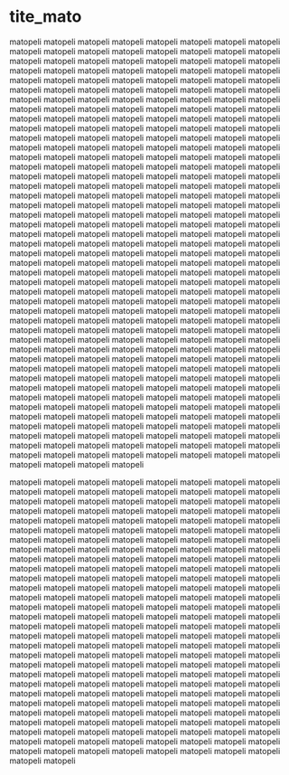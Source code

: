 # tite_mato
matopeli matopeli matopeli matopeli matopeli matopeli matopeli matopeli matopeli matopeli matopeli matopeli matopeli matopeli matopeli matopeli matopeli matopeli matopeli matopeli matopeli matopeli matopeli matopeli matopeli matopeli matopeli matopeli matopeli matopeli matopeli matopeli matopeli matopeli matopeli matopeli matopeli matopeli matopeli matopeli matopeli matopeli matopeli matopeli matopeli matopeli matopeli matopeli matopeli matopeli matopeli matopeli matopeli matopeli matopeli matopeli matopeli matopeli matopeli matopeli matopeli matopeli matopeli matopeli matopeli matopeli matopeli matopeli matopeli matopeli matopeli matopeli matopeli matopeli matopeli matopeli matopeli matopeli matopeli matopeli matopeli matopeli matopeli matopeli matopeli matopeli matopeli matopeli matopeli matopeli matopeli matopeli matopeli matopeli matopeli matopeli matopeli matopeli matopeli matopeli matopeli matopeli matopeli matopeli matopeli matopeli matopeli matopeli matopeli matopeli matopeli matopeli matopeli matopeli matopeli matopeli matopeli matopeli matopeli matopeli matopeli matopeli matopeli matopeli matopeli matopeli matopeli matopeli matopeli matopeli matopeli matopeli matopeli matopeli matopeli matopeli matopeli matopeli matopeli matopeli matopeli matopeli matopeli matopeli matopeli matopeli matopeli matopeli matopeli matopeli matopeli matopeli matopeli matopeli matopeli matopeli matopeli matopeli matopeli matopeli matopeli matopeli matopeli matopeli matopeli matopeli matopeli matopeli matopeli matopeli matopeli matopeli matopeli matopeli matopeli matopeli matopeli matopeli matopeli matopeli matopeli matopeli matopeli matopeli matopeli matopeli matopeli matopeli matopeli matopeli matopeli matopeli matopeli matopeli matopeli matopeli matopeli matopeli matopeli matopeli matopeli matopeli matopeli matopeli matopeli matopeli matopeli matopeli matopeli matopeli matopeli matopeli matopeli matopeli matopeli matopeli
matopeli matopeli matopeli matopeli matopeli matopeli matopeli matopeli matopeli matopeli matopeli matopeli matopeli matopeli 
matopeli matopeli matopeli matopeli matopeli matopeli matopeli matopeli matopeli matopeli matopeli matopeli matopeli matopeli matopeli matopeli matopeli matopeli matopeli matopeli matopeli matopeli matopeli matopeli matopeli matopeli matopeli matopeli matopeli matopeli matopeli matopeli matopeli matopeli matopeli matopeli 
matopeli matopeli matopeli matopeli matopeli matopeli matopeli matopeli matopeli 
matopeli matopeli matopeli matopeli matopeli matopeli matopeli matopeli matopeli 
matopeli matopeli matopeli matopeli matopeli matopeli matopeli matopeli matopeli matopeli matopeli matopeli matopeli matopeli matopeli matopeli matopeli matopeli 
matopeli matopeli matopeli matopeli matopeli matopeli matopeli matopeli matopeli 
matopeli matopeli matopeli matopeli matopeli matopeli matopeli matopeli matopeli matopeli matopeli matopeli matopeli matopeli matopeli matopeli matopeli matopeli 
matopeli matopeli matopeli matopeli matopeli matopeli matopeli matopeli matopeli 
matopeli matopeli matopeli matopeli matopeli matopeli matopeli matopeli matopeli matopeli matopeli matopeli matopeli matopeli matopeli matopeli matopeli matopeli 

matopeli matopeli matopeli matopeli matopeli matopeli matopeli matopeli matopeli matopeli matopeli matopeli matopeli matopeli matopeli matopeli matopeli matopeli 
matopeli matopeli matopeli matopeli matopeli matopeli matopeli matopeli matopeli 
matopeli matopeli matopeli matopeli matopeli matopeli matopeli matopeli matopeli 
matopeli matopeli matopeli matopeli matopeli matopeli matopeli matopeli matopeli 
matopeli matopeli matopeli matopeli matopeli matopeli matopeli matopeli matopeli 
matopeli matopeli matopeli matopeli matopeli matopeli matopeli matopeli matopeli 
matopeli matopeli matopeli matopeli matopeli matopeli matopeli matopeli matopeli 
matopeli matopeli matopeli matopeli matopeli matopeli matopeli matopeli matopeli 
matopeli matopeli matopeli matopeli matopeli matopeli matopeli matopeli matopeli 
matopeli matopeli matopeli matopeli matopeli matopeli matopeli matopeli matopeli 
matopeli matopeli matopeli matopeli matopeli matopeli matopeli matopeli matopeli 
matopeli matopeli matopeli matopeli matopeli matopeli matopeli matopeli matopeli 
matopeli matopeli matopeli matopeli matopeli matopeli matopeli matopeli matopeli 
matopeli matopeli matopeli matopeli matopeli matopeli matopeli matopeli matopeli 
matopeli matopeli matopeli matopeli matopeli matopeli matopeli matopeli matopeli 
matopeli matopeli matopeli matopeli matopeli matopeli matopeli matopeli matopeli 
matopeli matopeli matopeli matopeli matopeli matopeli matopeli matopeli matopeli 
matopeli matopeli matopeli matopeli matopeli matopeli matopeli matopeli matopeli 
matopeli matopeli matopeli matopeli matopeli matopeli matopeli matopeli matopeli matopeli matopeli matopeli matopeli matopeli matopeli matopeli matopeli matopeli 
matopeli matopeli matopeli matopeli matopeli matopeli matopeli matopeli matopeli 
matopeli matopeli matopeli matopeli matopeli matopeli matopeli matopeli matopeli 
matopeli matopeli matopeli matopeli matopeli matopeli matopeli matopeli matopeli 
matopeli matopeli matopeli matopeli matopeli matopeli matopeli matopeli matopeli 
matopeli matopeli matopeli matopeli matopeli matopeli matopeli matopeli matopeli 

